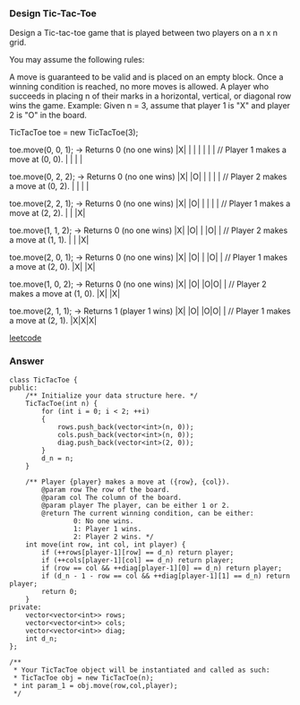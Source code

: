 ### Design Tic-Tac-Toe
Design a Tic-tac-toe game that is played between two players on a n x n grid.

You may assume the following rules:

A move is guaranteed to be valid and is placed on an empty block.
Once a winning condition is reached, no more moves is allowed.
A player who succeeds in placing n of their marks in a horizontal, vertical, or diagonal row wins the game.
Example:
Given n = 3, assume that player 1 is "X" and player 2 is "O" in the board.

TicTacToe toe = new TicTacToe(3);

toe.move(0, 0, 1); -> Returns 0 (no one wins)
|X| | |
| | | |    // Player 1 makes a move at (0, 0).
| | | |

toe.move(0, 2, 2); -> Returns 0 (no one wins)
|X| |O|
| | | |    // Player 2 makes a move at (0, 2).
| | | |

toe.move(2, 2, 1); -> Returns 0 (no one wins)
|X| |O|
| | | |    // Player 1 makes a move at (2, 2).
| | |X|

toe.move(1, 1, 2); -> Returns 0 (no one wins)
|X| |O|
| |O| |    // Player 2 makes a move at (1, 1).
| | |X|

toe.move(2, 0, 1); -> Returns 0 (no one wins)
|X| |O|
| |O| |    // Player 1 makes a move at (2, 0).
|X| |X|

toe.move(1, 0, 2); -> Returns 0 (no one wins)
|X| |O|
|O|O| |    // Player 2 makes a move at (1, 0).
|X| |X|

toe.move(2, 1, 1); -> Returns 1 (player 1 wins)
|X| |O|
|O|O| |    // Player 1 makes a move at (2, 1).
|X|X|X|

[leetcode](https://leetcode.com/problems/design-tic-tac-toe/description/)

### Answer
	class TicTacToe {
	public:
	    /** Initialize your data structure here. */
	    TicTacToe(int n) {
	        for (int i = 0; i < 2; ++i)
	        {
	            rows.push_back(vector<int>(n, 0));
	            cols.push_back(vector<int>(n, 0));
	            diag.push_back(vector<int>(2, 0));
	        }
	        d_n = n;
	    }
	    
	    /** Player {player} makes a move at ({row}, {col}).
	        @param row The row of the board.
	        @param col The column of the board.
	        @param player The player, can be either 1 or 2.
	        @return The current winning condition, can be either:
	                0: No one wins.
	                1: Player 1 wins.
	                2: Player 2 wins. */
	    int move(int row, int col, int player) {
	        if (++rows[player-1][row] == d_n) return player;
	        if (++cols[player-1][col] == d_n) return player;
	        if (row == col && ++diag[player-1][0] == d_n) return player;
	        if (d_n - 1 - row == col && ++diag[player-1][1] == d_n) return player;
	        return 0;
	    }
	private:
	    vector<vector<int>> rows;
	    vector<vector<int>> cols;
	    vector<vector<int>> diag;
	    int d_n;
	};

	/**
	 * Your TicTacToe object will be instantiated and called as such:
	 * TicTacToe obj = new TicTacToe(n);
	 * int param_1 = obj.move(row,col,player);
	 */